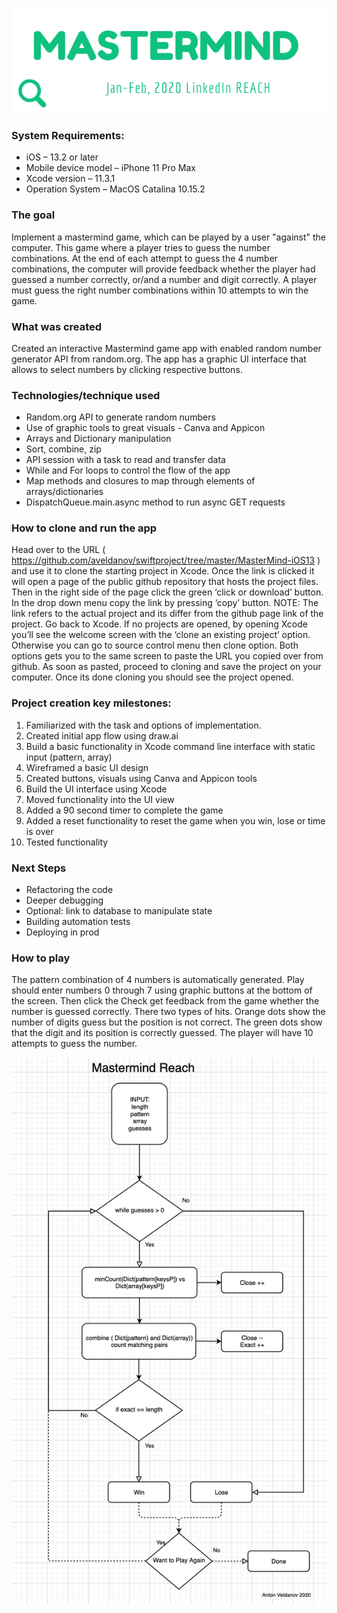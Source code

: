 

![](DOCUMENTATION/imagemast.png)



### System Requirements:
-    iOS – 13.2 or later
-    Mobile device model – iPhone 11 Pro Max
-    Xcode version – 11.3.1
-    Operation System – MacOS Catalina 10.15.2


### The goal

Implement a mastermind game, which can be played by a user "against" the computer.
This game where a player tries to guess the number combinations.
At the end of each attempt to guess the 4 number combinations, the computer will provide feedback whether the player had guessed a number correctly, or/and a number and digit correctly.
A player must guess the right number combinations within 10 attempts to win the game.


### What was created

Created an interactive Mastermind game app with enabled random number generator API from random.org. The app has a graphic UI interface that allows to select numbers by clicking respective buttons. 
 
 
### Technologies/technique used

-    Random.org API to generate random numbers
-    Use of graphic tools to great visuals - Canva and Appicon
-    Arrays and Dictionary manipulation
-    Sort, combine, zip
-    API session with a task to read and transfer data
-    While and For loops to control the flow of the app
-    Map methods and closures to map through elements of arrays/dictionaries
-    DispatchQueue.main.async method to run async GET requests


### How to clone and run the app

Head over to the URL ( https://github.com/aveldanov/swiftproject/tree/master/MasterMind-iOS13 ) and use it to clone the starting project in Xcode.
Once the link is clicked it will open a page of the public github repository that hosts the project files.
Then in the right side of the page click the green ‘click or download’ button. In the drop down menu copy the link by pressing ‘copy’ button. NOTE: The link refers to the actual project and its differ from the github page link of the project. 
Go back to Xcode. If no projects are opened, by opening Xcode you’ll see the welcome screen with the ‘clone an existing project’ option. Otherwise you can go to source control menu then clone option. Both options gets you to the same screen to paste the URL you copied over from github. As soon as pasted, proceed to cloning and save the project on your computer. Once its done cloning you should see the project opened. 


### Project creation key milestones:

1.    Familiarized with the task and options of implementation. 
2.    Created initial app flow using draw.ai
3.    Build a basic functionality in Xcode command line interface with static input (pattern, array)
4.    Wireframed a basic UI design
5.    Created buttons, visuals using Canva and Appicon tools
6.    Build the UI interface using Xcode
7.    Moved functionality into the UI view
8.    Added a 90 second timer to complete the game
9.    Added a reset functionality to reset the game when you win, lose or time is over
10.    Tested functionality



### Next Steps

-    Refactoring the code
-    Deeper debugging
-    Optional: link to database to manipulate state
-    Building automation tests
-    Deploying in prod



### How to play

The pattern combination of 4 numbers is automatically generated. Play should enter numbers 0 through 7 using graphic buttons at the bottom of the screen. Then click the Check get feedback from the game whether the number is guessed correctly. There two types of hits.
Orange dots show the number of digits guess but the position is not correct. The green dots show that the digit and its position is correctly guessed. The player will have 10 attempts to guess the number. 



![](DOCUMENTATION/MasterMindFlow.jpg)

